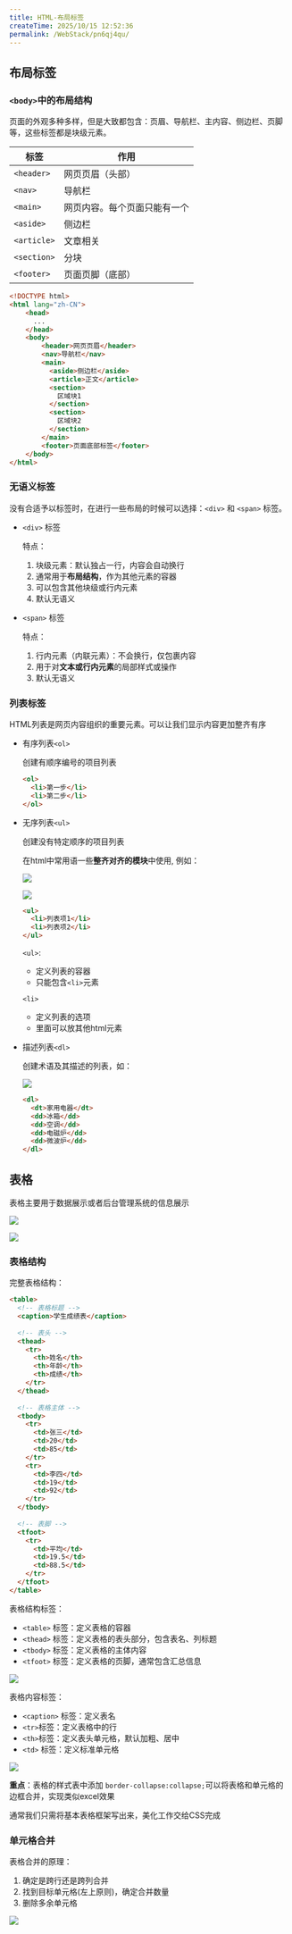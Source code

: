 ```yaml
---
title: HTML-布局标签
createTime: 2025/10/15 12:52:36
permalink: /WebStack/pn6qj4qu/
---
```

## 布局标签

### `<body>`中的布局结构

页面的外观多种多样，但是大致都包含：页眉、导航栏、主内容、侧边栏、页脚等，这些标签都是块级元素。

| 标签        | 作用                         |
| ----------- | ---------------------------- |
| `<header>`  | 网页页眉（头部）             |
| `<nav>`     | 导航栏                       |
| `<main>`    | 网页内容。每个页面只能有一个 |
| `<aside>`   | 侧边栏                       |
| `<article>` | 文章相关                     |
| `<section>` | 分块                         |
| `<footer>`  | 页面页脚（底部）             |

```html
<!DOCTYPE html>
<html lang="zh-CN">
    <head>
      ...
    </head>
    <body>
        <header>网页页眉</header>
        <nav>导航栏</nav>
        <main>
          <aside>侧边栏</aside>
          <article>正文</article>
          <section>
            区域块1
          </section>
          <section>
            区域块2
          </section>
        </main>
        <footer>页面底部标签</footer>
    </body>
</html>

```

### 无语义标签
没有合适予以标签时，在进行一些布局的时候可以选择：`<div>` 和 `<span>` 标签。

- `<div>` 标签

  特点：
  1. 块级元素：默认独占一行，内容会自动换行
  2. 通常用于**布局结构**，作为其他元素的容器
  3. 可以包含其他块级或行内元素
  4. 默认无语义

- `<span>` 标签

  特点：
  1. 行内元素（内联元素）：不会换行，仅包裹内容
  2. 用于对**文本或行内元素**的局部样式或操作
  3. 默认无语义

### 列表标签

HTML列表是网页内容组织的重要元素。可以让我们显示内容更加整齐有序

- 有序列表`<ol>`

  创建有顺序编号的项目列表

  ```html
  <ol>
    <li>第一步</li>
    <li>第二步</li>
  </ol>
  ```

- 无序列表`<ul>`

  创建没有特定顺序的项目列表

  在html中常用语一些**整齐对齐的模块**中使用, 例如：


  ![](https://raw.githubusercontent.com/AliceSpring123/img/main/dsfkodsjgoa.png)

  ![](https://raw.githubusercontent.com/AliceSpring123/img/main/didfhdsafd.png)

  ```html
  <ul>
    <li>列表项1</li>
    <li>列表项2</li>
  </ul>
  ```

  `<ul>`:
  - 定义列表的容器
  - 只能包含`<li>`元素

  `<li>`
  - 定义列表的选项
  - 里面可以放其他html元素


- 描述列表`<dl>`

  创建术语及其描述的列表，如：

  ![](https://raw.githubusercontent.com/AliceSpring123/img/main/sfdasidhfih.png)

  ```html
  <dl>
    <dt>家用电器</dt>
    <dd>冰箱</dd>
    <dd>空调</dd>
    <dd>电磁炉</dd>
    <dd>微波炉</dd>
  </dl>
  ```

## 表格

表格主要用于数据展示或者后台管理系统的信息展示

![](https://raw.githubusercontent.com/AliceSpring123/img/main/jjjiidssdaxxx.png)

![](https://raw.githubusercontent.com/AliceSpring123/img/main/xjjjjjjssadas.png)

### 表格结构

完整表格结构：

```html
<table>
  <!-- 表格标题 -->
  <caption>学生成绩表</caption>
  
  <!-- 表头 -->
  <thead>
    <tr>
      <th>姓名</th>
      <th>年龄</th>
      <th>成绩</th>
    </tr>
  </thead>
  
  <!-- 表格主体 -->
  <tbody>
    <tr>
      <td>张三</td>
      <td>20</td>
      <td>85</td>
    </tr>
    <tr>
      <td>李四</td>
      <td>19</td>
      <td>92</td>
    </tr>
  </tbody>
  
  <!-- 表脚 -->
  <tfoot>
    <tr>
      <td>平均</td>
      <td>19.5</td>
      <td>88.5</td>
    </tr>
  </tfoot>
</table>

```
表格结构标签：

- `<table>` 标签：定义表格的容器
- `<thead>` 标签：定义表格的表头部分，包含表名、列标题
- `<tbody>` 标签：定义表格的主体内容
- `<tfoot>` 标签：定义表格的页脚，通常包含汇总信息

![](https://raw.githubusercontent.com/AliceSpring123/img/main/6187239043267895.png)

表格内容标签：

- `<caption>` 标签：定义表名
- `<tr>`标签：定义表格中的行
- `<th>`标签：定义表头单元格，默认加粗、居中
- `<td>` 标签：定义标准单元格

![](https://raw.githubusercontent.com/AliceSpring123/img/main/321867470983214687132.png)

**重点**：表格的样式表中添加 `border-collapse:collapse;`可以将表格和单元格的边框合并，实现类似excel效果

通常我们只需将基本表格框架写出来，美化工作交给CSS完成

### 单元格合并

表格合并的原理：

1. 确定是跨行还是跨列合并
2. 找到目标单元格(左上原则)，确定合并数量
3. 删除多余单元格

![](https://raw.githubusercontent.com/AliceSpring123/img/main/undefined321867470983214687132.png)

